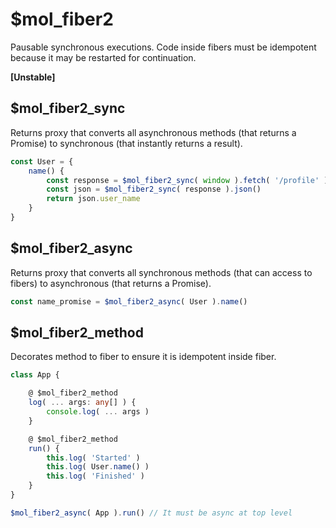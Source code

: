 # $mol_fiber2

Pausable synchronous executions.
Code inside fibers must be idempotent because it may be restarted for continuation.

**[Unstable]**

## $mol_fiber2_sync

Returns proxy that converts all asynchronous methods (that returns a Promise) to synchronous (that instantly returns a result).

```typescript
const User = {
	name() {
		const response = $mol_fiber2_sync( window ).fetch( '/profile' )
		const json = $mol_fiber2_sync( response ).json()
		return json.user_name
	}
}
```

## $mol_fiber2_async

Returns proxy that converts all synchronous methods (that can access to fibers) to asynchronous (that returns a Promise).

```typescript
const name_promise = $mol_fiber2_async( User ).name()
```

## $mol_fiber2_method

Decorates method to fiber to ensure it is idempotent inside fiber.

```typescript
class App {

	@ $mol_fiber2_method
	log( ... args: any[] ) {
		console.log( ... args )
	}

	@ $mol_fiber2_method
	run() {
		this.log( 'Started' )
		this.log( User.name() )
		this.log( 'Finished' )
	}
}

$mol_fiber2_async( App ).run() // It must be async at top level
```
